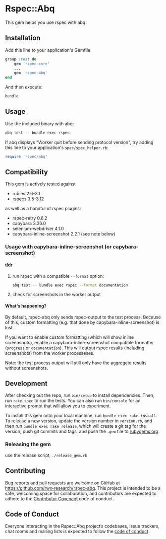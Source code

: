 # Rspec::Abq

This gem helps you use rspec with abq.

## Installation

Add this line to your application's Gemfile:

```ruby
group :test do
    gem 'rspec-core'
    ...
    gem 'rspec-abq'
end
```

And then execute:

```bash
bundle
```

## Usage

Use the included binary with abq:

```bash
abq test -- bundle exec rspec
```

If abq displays "Worker quit before sending protocol version", try adding this line to your application's `spec/spec_helper.rb`:

```ruby
require 'rspec/abq'
```

## Compatibility

This gem is actively tested against

- rubies 2.6-3.1
- rspecs 3.5-3.12

as well as a handful of rspec plugins:

- rspec-retry 0.6.2
- capybara 3.36.0
- selenium-webdriver 4.1.0
- capybara-inline-screenshot 2.2.1 (see note below)

### Usage with capybara-inline-screenshot (or capybara-screenshot)

#### tldr

1. run rspec with a compatible `--format` option:

    ```sh
    abq test -- bundle exec rspec --format documentation
    ```

2. check for screenshots in the worker output

#### What's happening?

By default, rspec-abq only sends rspec-output to the test process. Because of this, custom formatting (e.g. that
done by capybara-inline-screenshot) is lost.

If you want to enable custom formatting (which will show inline screenshots), enable a
capybara-inline-screenshot compatible formatter (`progress` or `documentation`). This will output rspec results
(including screenshots) from the worker processeses.

Note: the test process output will still only have the aggregate results without screenshots.

## Development

After checking out the repo, run `bin/setup` to install dependencies. Then, run `rake spec` to run the tests. You can also run `bin/console` for an interactive prompt that will allow you to experiment.

To install this gem onto your local machine, run `bundle exec rake install`. To release a new version, update the version number in `version.rb`, and then run `bundle exec rake release`, which will create a git tag for the version, push git commits and tags, and push the `.gem` file to [rubygems.org](https://rubygems.org).

### Releasing the gem

use the release script, `./release_gem.rb`

## Contributing

Bug reports and pull requests are welcome on GitHub at <https://github.com/rwx-research/rspec-abq>. This project is intended to be a safe, welcoming space for collaboration, and contributors are expected to adhere to the [Contributor Covenant](http://contributor-covenant.org) code of conduct.

## Code of Conduct

Everyone interacting in the Rspec::Abq project’s codebases, issue trackers, chat rooms and mailing lists is expected to follow the [code of conduct](https://github.com/rwx-research/rspec-abq/blob/master/CODE_OF_CONDUCT.md).
